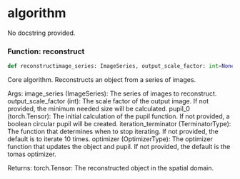 # algorithm

No docstring provided.

### Function: reconstruct

```python
def reconstructimage_series: ImageSeries, output_scale_factor: int=None, pupil_0: torch.Tensor=None, iteration_terminator: TerminatorType=iter_ceil, optimizer: OptimizerType=tomas
```

Core algorithm. Reconstructs an object from a series of images.

Args:
    image_series (ImageSeries): The series of images to reconstruct.
    output_scale_factor (int): The scale factor of the output image. If not provided, the minimum needed size will be calculated.
    pupil_0 (torch.Tensor): The initial calculation of the pupil function. If not provided, a boolean circular pupil will be created.
    iteration_terminator (TerminatorType): The function that determines when to stop iterating. If not provided, the default is to iterate 10 times.
    optimizer (OptimizerType): The optimizer function that updates the object and pupil. If not provided, the default is the tomas optimizer.

Returns:
    torch.Tensor: The reconstructed object in the spatial domain.

